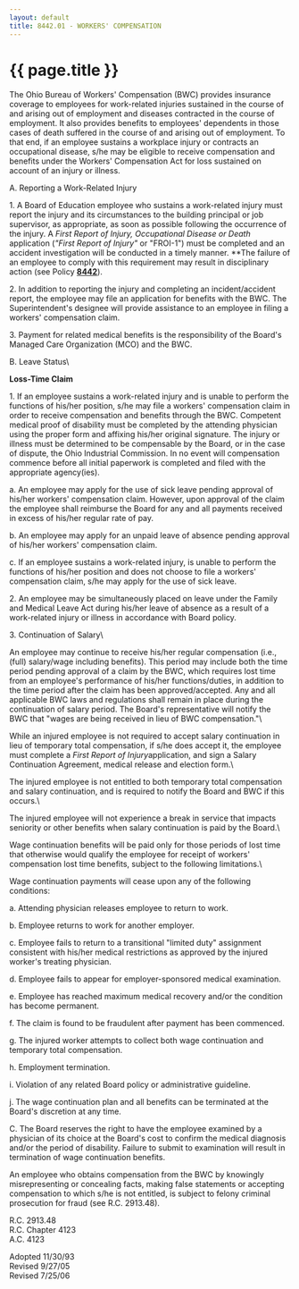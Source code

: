 ```yaml
---
layout: default
title: 8442.01 - WORKERS' COMPENSATION
---
```


{{ page.title }}
================

The Ohio Bureau of Workers' Compensation (BWC) provides insurance
coverage to employees for work-related injuries sustained in the course
of and arising out of employment and diseases contracted in the course
of employment. It also provides benefits to employees' dependents in
those cases of death suffered in the course of and arising out of
employment. To that end, if an employee sustains a workplace injury or
contracts an occupational disease, s/he may be eligible to receive
compensation and benefits under the Workers' Compensation Act for loss
sustained on account of an injury or illness.

A. Reporting a Work-Related Injury

​1. A Board of Education employee who sustains a work-related injury
must report the injury and its circumstances to the building principal
or job supervisor, as appropriate, as soon as possible following the
occurrence of the injury. A *First Report of Injury, Occupational
Disease or Death* application (*"First Report of Injury"* or "FROI-1")
must be completed and an accident investigation will be conducted in a
timely manner. **The failure of an employee to comply with this
requirement may result in disciplinary action (see Policy
[**8442**](po8442.html)).

​2. In addition to reporting the injury and completing an
incident/accident report, the employee may file an application for
benefits with the BWC. The Superintendent's designee will provide
assistance to an employee in filing a workers' compensation claim.

​3. Payment for related medical benefits is the responsibility of the
Board's Managed Care Organization (MCO) and the BWC.

B. Leave Status\

**Loss-Time Claim**

​1. If an employee sustains a work-related injury and is unable to
perform the functions of his/her position, s/he may file a workers'
compensation claim in order to receive compensation and benefits through
the BWC. Competent medical proof of disability must be completed by the
attending physician using the proper form and affixing his/her original
signature. The injury or illness must be determined to be compensable by
the Board, or in the case of dispute, the Ohio Industrial Commission. In
no event will compensation commence before all initial paperwork is
completed and filed with the appropriate agency(ies).

​a. An employee may apply for the use of sick leave pending approval of
his/her workers' compensation claim. However, upon approval of the claim
the employee shall reimburse the Board for any and all payments received
in excess of his/her regular rate of pay.

​b. An employee may apply for an unpaid leave of absence pending
approval of his/her workers' compensation claim.

​c. If an employee sustains a work-related injury, is unable to perform
the functions of his/her position and does not choose to file a workers'
compensation claim, s/he may apply for the use of sick leave.

​2. An employee may be simultaneously placed on leave under the Family
and Medical Leave Act during his/her leave of absence as a result of a
work-related injury or illness in accordance with Board policy.

​3. Continuation of Salary\

An employee may continue to receive his/her regular compensation (i.e.,
(full) salary/wage including benefits). This period may include both the
time period pending approval of a claim by the BWC, which requires lost
time from an employee's performance of his/her functions/duties, in
addition to the time period after the claim has been approved/accepted.
Any and all applicable BWC laws and regulations shall remain in place
during the continuation of salary period. The Board's representative
will notify the BWC that "wages are being received in lieu of BWC
compensation."\

While an injured employee is not required to accept salary continuation
in lieu of temporary total compensation, if s/he does accept it, the
employee must complete a *First Report of Injury*application, and sign a
Salary Continuation Agreement, medical release and election form.\

The injured employee is not entitled to both temporary total
compensation and salary continuation, and is required to notify the
Board and BWC if this occurs.\

The injured employee will not experience a break in service that impacts
seniority or other benefits when salary continuation is paid by the
Board.\

Wage continuation benefits will be paid only for those periods of lost
time that otherwise would qualify the employee for receipt of workers'
compensation lost time benefits, subject to the following limitations.\

Wage continuation payments will cease upon any of the following
conditions:

​a. Attending physician releases employee to return to work.

​b. Employee returns to work for another employer.

​c. Employee fails to return to a transitional "limited duty" assignment
consistent with his/her medical restrictions as approved by the injured
worker's treating physician.

​d. Employee fails to appear for employer-sponsored medical examination.

​e. Employee has reached maximum medical recovery and/or the condition
has become permanent.

​f. The claim is found to be fraudulent after payment has been
commenced.

​g. The injured worker attempts to collect both wage continuation and
temporary total compensation.

​h. Employment termination.

​i. Violation of any related Board policy or administrative guideline.

​j. The wage continuation plan and all benefits can be terminated at the
Board's discretion at any time.

C. The Board reserves the right to have the employee examined by a
physician of its choice at the Board's cost to confirm the medical
diagnosis and/or the period of disability. Failure to submit to
examination will result in termination of wage continuation benefits.

An employee who obtains compensation from the BWC by knowingly
misrepresenting or concealing facts, making false statements or
accepting compensation to which s/he is not entitled, is subject to
felony criminal prosecution for fraud (see R.C. 2913.48).

R.C. 2913.48\
 R.C. Chapter 4123\
 A.C. 4123

Adopted 11/30/93\
 Revised 9/27/05\
 Revised 7/25/06
